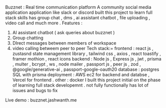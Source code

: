 Buzznet : Real time communication platform 
A community social media application application like slack or discord built this project to learn full stack skills has group chat , dms , ai assistant chatbot , file uploading , video call and much more . 
Features  : 
1. AI assistant chatbot ( ask queries about buzznet )
2. Group chatting
3. DIrect messages between members of workspace
4. video calling betweem peer to peer 
Tech stack:=
frontend : react js , zustasnd state management library , tailwind css ,  axios , react toastify , framer mothion , react icons 
backend : Node js , Express js , jwt , prisma , multer , bcrypt , ws , node mailer , passport js  , peer js , zod , @google/generative-ai , passport-google-oauth20
database : postgres SQL with prisma 
deployment : AWS ec2 for backend and databse , Vercel for frontend . 
other : docker 
I built this project initial on the phase of learning full stack developemnt .
not fully functionally has lot of issues and bugs to fix 

Live demo : buzznet.jashwanth.me
